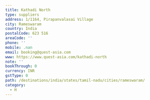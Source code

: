```yaml
---
title: Kathadi North
type: suppliers
address: 1/1164, Pirapanvalasai Village
city: Rameswaram
country: India
postalCode: 623 516
areaCode: ''
phone: ''
mobile: .nan
email: booking@quest-asia.com
www: https://www.quest-asia.com/kathadi-north
note: ''
bookThrough: 0
currency: INR
gstType: 0
path: /destinations/india/states/tamil-nadu/cities/rameswaram/
category:
  - H
---
```


